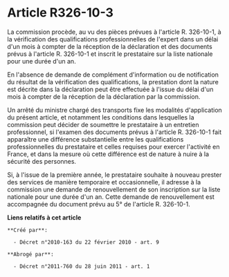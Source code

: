 # Article R326-10-3

La commission procède, au vu des pièces prévues à l'article R. 326-10-1, à la vérification des qualifications
professionnelles de l'expert dans un délai d'un mois à compter de la réception de la déclaration et des documents prévus à
l'article R. 326-10-1 et inscrit le prestataire sur la liste nationale pour une durée d'un an. 

En l'absence de demande de complément d'information ou de notification du résultat de la vérification des qualifications, la
prestation dont la nature est décrite dans la déclaration peut être effectuée à l'issue du délai d'un mois à compter de la
réception de la déclaration par la commission. 

Un arrêté du ministre chargé des transports fixe les modalités d'application du présent article, et notamment les conditions
dans lesquelles la commission peut décider de soumettre le prestataire à un entretien professionnel, si l'examen des
documents prévus à l'article R. 326-10-1 fait apparaître une différence substantielle entre les qualifications
professionnelles du prestataire et celles requises pour exercer l'activité en France, et dans la mesure où cette différence
est de nature à nuire à la sécurité des personnes. 

Si, à l'issue de la première année, le prestataire souhaite à nouveau prester des services de manière temporaire et
occasionnelle, il adresse à la commission une demande de renouvellement de son inscription sur la liste nationale pour une
durée d'un an. Cette demande de renouvellement est accompagnée du document prévu au 5° de l'article R. 326-10-1.

**Liens relatifs à cet article**

	**Créé par**:

	  - Décret n°2010-163 du 22 février 2010 - art. 9

	**Abrogé par**:

	  - Décret n°2011-760 du 28 juin 2011 - art. 1
